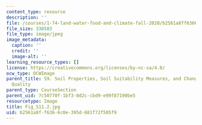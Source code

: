 ```yaml
---
content_type: resource
description: ''
file: /courses/1-74-land-water-food-and-climate-fall-2020/b2561a8ff6366c0e395d681f72f505f9_Fig_S11.2.jpg
file_size: 338583
file_type: image/jpeg
image_metadata:
  caption: ''
  credit: ''
  image-alt: ''
learning_resource_types: []
license: https://creativecommons.org/licenses/by-nc-sa/4.0/
ocw_type: OCWImage
parent_title: S9. Soil Properties, Soil Suitability Measures, and Changes in Soil
  Quality
parent_type: CourseSection
parent_uid: 7c50770f-1bf3-0d2c-cbd9-e99f87190be5
resourcetype: Image
title: Fig_S11.2.jpg
uid: b2561a8f-f636-6c0e-395d-681f72f505f9
---
```

